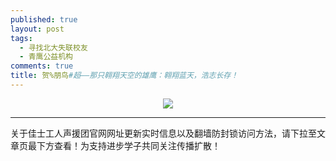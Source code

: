 ```yaml
---
published: true
layout: post
tags:
  - 寻找北大失联校友
  - 青鹰公益机构
comments: true
title: 贺%朋鸟#超——那只翱翔天空的雄鹰：翱翔蓝天，浩志长存！
---
```


<p align="center"><img src="https://s1.ax1x.com/2018/11/18/FSUvIH.jpg"></p>

---
关于佳士工人声援团官网网址更新实时信息以及翻墙防封锁访问方法，请下拉至文章页最下方查看！为支持进步学子共同关注传播扩散！
